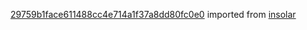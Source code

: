 [29759b1face611488cc4e714a1f37a8dd80fc0e0](https://github.com/insolar/insolar/commit/29759b1face611488cc4e714a1f37a8dd80fc0e0) imported from [insolar](https://github.com/insolar/insolar)
